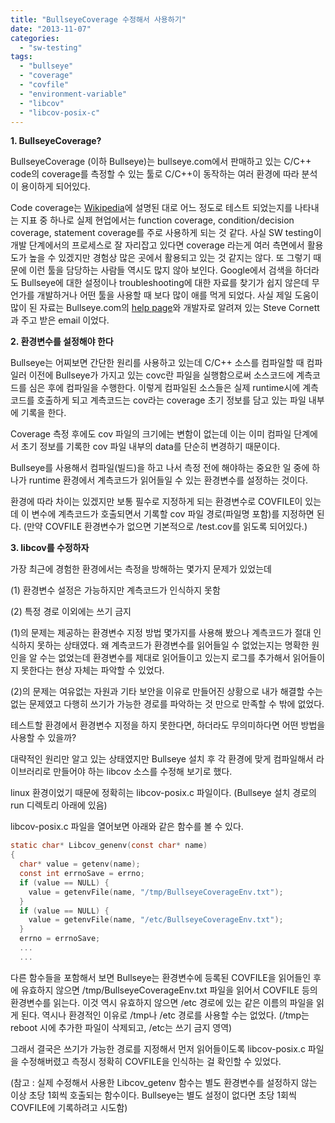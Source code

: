 ```yaml
---
title: "BullseyeCoverage 수정해서 사용하기"
date: "2013-11-07"
categories: 
  - "sw-testing"
tags: 
  - "bullseye"
  - "coverage"
  - "covfile"
  - "environment-variable"
  - "libcov"
  - "libcov-posix-c"
---
```


**1\. BullseyeCoverage?**

BullseyeCoverage (이하 Bullseye)는 bullseye.com에서 판매하고 있는 C/C++ code의 coverage를 측정할 수 있는 툴로 C/C++이 동작하는 여러 환경에 따라 분석이 용이하게 되어있다.

Code coverage는 [Wikipedia](http://en.wikipedia.org/wiki/Code_coverage)에 설명된 대로 어느 정도로 테스트 되었는지를 나타내는 지표 중 하나로 실제 현업에서는 function coverage, condition/decision coverage, statement coverage를 주로 사용하게 되는 것 같다. 사실 SW testing이 개발 단계에서의 프로세스로 잘 자리잡고 있다면 coverage 라는게 여러 측면에서 활용도가 높을 수 있겠지만 경험상 많은 곳에서 활용되고 있는 것 같지는 않다. 또 그렇기 때문에 이런 툴을 담당하는 사람들 역시도 많지 않아 보인다. Google에서 검색을 하더라도 Bullseye에 대한 설정이나 troubleshooting에 대한 자료를 찾기가 쉽지 않은데 무언가를 개발하거나 어떤 툴을 사용할 때 보다 많이 애를 먹게 되었다. 사실 제일 도움이 많이 된 자료는 Bullseye.com의 [help page](http://bullseye.com/help/)와 개발자로 알려져 있는 Steve Cornett과 주고 받은 email 이었다.

**2\. 환경변수를 설정해야 한다**

Bullseye는 어찌보면 간단한 원리를 사용하고 있는데 C/C++ 소스를 컴파일할 때 컴파일러 이전에 Bullseye가 가지고 있는 covc란 파일을 실행함으로써 소스코드에 계측코드를 심은 후에 컴파일을 수행한다. 이렇게 컴파일된 소스들은 실제 runtime시에 계측코드를 호출하게 되고 계측코드는 cov라는 coverage 초기 정보를 담고 있는 파일 내부에 기록을 한다.

Coverage 측정 후에도 cov 파일의 크기에는 변함이 없는데 이는 이미 컴파일 단계에서 초기 정보를 기록한 cov 파일 내부의 data를 단순히 변경하기 때문이다.

Bullseye를 사용해서 컴파일(빌드)을 하고 나서 측정 전에 해야하는 중요한 일 중에 하나가 runtime 환경에서 계측코드가 읽어들일 수 있는 환경변수를 설정하는 것이다.

환경에 따라 차이는 있겠지만 보통 필수로 지정하게 되는 환경변수로 COVFILE이 있는데 이 변수에 계측코드가 호출되면서 기록할 cov 파일 경로(파일명 포함)를 지정하면 된다. (만약 COVFILE 환경변수가 없으면 기본적으로 /test.cov를 읽도록 되어있다.)

**3\. libcov를 수정하자**

가장 최근에 경험한 환경에서는 측정을 방해하는 몇가지 문제가 있었는데

(1) 환경변수 설정은 가능하지만 계측코드가 인식하지 못함

(2) 특정 경로 이외에는 쓰기 금지

(1)의 문제는 제공하는 환경변수 지정 방법 몇가지를 사용해 봤으나 계측코드가 절대 인식하지 못하는 상태였다. 왜 계측코드가 환경변수를 읽어들일 수 없었는지는 명확한 원인을 알 수는 없었는데 환경변수를 제대로 읽어들이고 있는지 로그를 추가해서 읽어들이지 못한다는 현상 자체는 파악할 수 있었다.

(2)의 문제는 여유없는 자원과 기타 보안을 이유로 만들어진 상황으로 내가 해결할 수는 없는 문제였고 다행히 쓰기가 가능한 경로를 파악하는 것 만으로 만족할 수 밖에 없었다.

테스트할 환경에서 환경변수 지정을 하지 못한다면, 하더라도 무의미하다면 어떤 방법을 사용할 수 있을까?

대략적인 원리만 알고 있는 상태였지만 Bullseye 설치 후 각 환경에 맞게 컴파일해서 라이브러리로 만들어야 하는 libcov 소스를 수정해 보기로 했다.

linux 환경이었기 때문에 정확히는 libcov-posix.c 파일이다. (Bullseye 설치 경로의 run 디렉토리 아래에 있음)

libcov-posix.c 파일을 열어보면 아래와 같은 함수를 볼 수 있다.

```c
static char* Libcov_genenv(const char* name)
{
  char* value = getenv(name);
  const int errnoSave = errno;
  if (value == NULL) {
    value = getenvFile(name, "/tmp/BullseyeCoverageEnv.txt");
  }
  if (value == NULL) {
    value = getenvFile(name, "/etc/BullseyeCoverageEnv.txt");
  }
  errno = errnoSave;
  ...
  ...
```

다른 함수들을 포함해서 보면 Bullseye는 환경변수에 등록된 COVFILE을 읽어들인 후에 유효하지 않으면 /tmp/BullseyeCoverageEnv.txt 파일을 읽어서 COVFILE 등의 환경변수를 읽는다. 이것 역시 유효하지 않으면 /etc 경로에 있는 같은 이름의 파일을 읽게 된다. 역시나 환경적인 이유로 /tmp나 /etc 경로를 사용할 수는 없었다. (/tmp는 reboot 시에 추가한 파일이 삭제되고, /etc는 쓰기 금지 영역)

그래서 결국은 쓰기가 가능한 경로를 지정해서 먼저 읽어들이도록 libcov-posix.c 파일을 수정해버렸고 측정시 정확히 COVFILE을 인식하는 걸 확인할 수 있었다.

(참고 : 실제 수정해서 사용한 Libcov\_getenv 함수는 별도 환경변수를 설정하지 않는 이상 초당 1회씩 호출되는 함수이다. Bullseye는 별도 설정이 없다면 초당 1회씩 COVFILE에 기록하려고 시도함)
